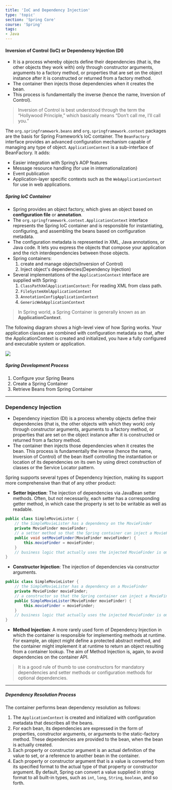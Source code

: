 ```yaml
---
title: 'IoC and Dependency Injection'
type: 'topic'
section: 'Spring Core'
course: 'Spring'
tags:
- Java
---
```

#### Inversion of Control (IoC) or Dependency Injection (DI)
- It is a process whereby objects define their dependencies (that is, the other objects they work with) only through constructor arguments, arguments to a factory method, or properties that are set on the object instance after it is constructed or returned from a factory method.
- The container then injects those dependencies when it creates the bean.
- This process is fundamentally the inverse (hence the name, Inversion of Control).

> Inversion of Control is best understood through the term the “Hollywood Principle,” which basically
means “Don’t call me, I’ll call you.”

The `org.springframework.beans` and `org.springframework.context` packages are the basis for Spring Framework’s IoC container. The `BeanFactory` interface provides an advanced configuration mechanism capable of managing any type of object. `ApplicationContext` is a sub-interface of BeanFactory. It adds:
- Easier integration with Spring’s AOP features
- Message resource handling (for use in internationalization)
- Event publication
- Application-layer specific contexts such as the `WebApplicationContext` for use in web applications.

##### Spring IoC Container
- Spring provides an object factory, which gives an object based on **configuration file** or **annotation**.
- The `org.springframework.context.ApplicationContext` interface represents the Spring IoC container and is responsible for instantiating, configuring, and assembling the beans based on configuration metadata.
- The configuration metadata is represented in XML, Java annotations, or Java code. It lets you express the objects that compose your application and the rich interdependencies between those objects.
- Spring containers:
  1. create and manage objects(Inversion of Control)
  2. Inject object's dependencies(Dependency Injection)
- Several implementations of the `ApplicationContext` interface are supplied with Spring:
  1. `ClassPathXmlApplicationContext`: For reading XML from class path.
  2. `FileSystemXmlApplicationContext`
  3. `AnnotationConfigApplicationContext`
  4. `GenericWebApplicationContext`

> In Spring world, a Spring Container is generally known as an **ApplicationContext**.

The following diagram shows a high-level view of how Spring works. Your application classes are combined with configuration metadata so that, after the ApplicationContext is created and initialized, you have a fully configured and executable system or application.

<img src="https://docs.spring.io/spring/docs/current/spring-framework-reference/images/container-magic.png"></img>

##### Spring Development Process
1. Configure your Spring Beans
2. Create a Spring Container
3. Retrieve Beans from Spring Container

---
### Dependency Injection
- Dependency injection (DI) is a process whereby objects define their dependencies (that is, the other objects with which they work) only through constructor arguments, arguments to a factory method, or properties that are set on the object instance after it is constructed or returned from a factory method.
- The container then injects those dependencies when it creates the bean. This process is fundamentally the inverse (hence the name, Inversion of Control) of the bean itself controlling the instantiation or location of its dependencies on its own by using direct construction of classes or the Service Locator pattern.

Spring supports several types of Dependency Injection, making its support more comprehensive than
that of any other product:
- **Setter Injection**: The injection of dependencies via JavaBean setter methods. Often, but not necessarily, each setter has a corresponding getter method, in which case the property is set to be writable as well as readable.
```java
public class SimpleMovieLister {
    // the SimpleMovieLister has a dependency on the MovieFinder
    private MovieFinder movieFinder;
    // a setter method so that the Spring container can inject a MovieFinder
    public void setMovieFinder(MovieFinder movieFinder) {
        this.movieFinder = movieFinder;
    }
    // business logic that actually uses the injected MovieFinder is omitted
}
```

- **Constructor Injection**: The injection of dependencies via constructor arguments.
```java
public class SimpleMovieLister {
    // the SimpleMovieLister has a dependency on a MovieFinder
    private MovieFinder movieFinder;
    // a constructor so that the Spring container can inject a MovieFinder
    public SimpleMovieLister(MovieFinder movieFinder) {
        this.movieFinder = movieFinder;
    }
    // business logic that actually uses the injected MovieFinder is omitted
}
```

- **Method Injection**: A more rarely used form of Dependency Injection in which the container is
responsible for implementing methods at runtime. For example, an object might define a protected
abstract method, and the container might implement it at runtime to return an object
resulting from a container lookup. The aim of Method Injection is, again, to avoid dependencies
on the container API.

> It is a good rule of thumb to use constructors for mandatory dependencies and setter methods or configuration methods for optional dependencies.

---
##### Dependency Resolution Process
The container performs bean dependency resolution as follows:
1. The `ApplicationContext` is created and initialized with configuration metadata that describes all the beans.
2. For each bean, its dependencies are expressed in the form of properties, constructor arguments, or arguments to the static-factory method. These dependencies are provided to the bean, when the bean is actually created.
3. Each property or constructor argument is an actual definition of the value to set, or a reference to another bean in the container.
4. Each property or constructor argument that is a value is converted from its specified format to the actual type of that property or constructor argument. By default, Spring can convert a value supplied in string format to all built-in types, such as `int`, `long`, `String`, `boolean`, and so forth.